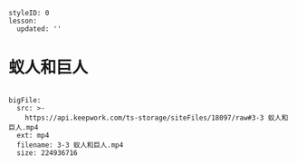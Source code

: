 ```@Lesson
styleID: 0
lesson:
  updated: ''

```
# 蚁人和巨人
```@BigFile

bigFile:
  src: >-
    https://api.keepwork.com/ts-storage/siteFiles/18097/raw#3-3 蚁人和巨人.mp4
  ext: mp4
  filename: 3-3 蚁人和巨人.mp4
  size: 224936716
          
```